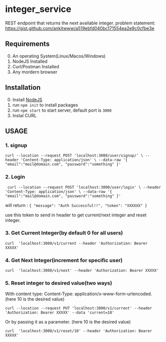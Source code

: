 # integer_service
REST endpoint that returns the next available integer.
problem statement: https://gist.github.com/ankitwww/a519ebfd040bc171554ea2e9c0cfbe3e


## Requirements
0. An operating System(Linux/Macos/Windows)
1. NodeJS Installed
2. Curl/Postman Installed
3. Any mordern browser


## Installation
 0. Install [NodeJS](https://nodejs.org/en/) 
 1. run `npm init` to install packages
 2. run `npm start` to start server, default port is `3000`
 3. Instal CURL


## USAGE

### 1. signup

`curl --location --request POST 'localhost:3000/user/signup/' \
--header 'Content-Type: application/json' \
--data-raw '{
   "email":"mail@domain.com",
   "password":"something"
}'`


### 2. Login

`
curl --location --request POST 'localhost:3000/user/login' \
--header 'Content-Type: application/json' \
--data-raw '{
   "email":"mail@domain.com",
   "password":"something"
}'`

will return :
`{
   "message": "Auth Successful!!",
   "token": "XXXXXX"
}`
 
 use this token to send in header to  get current/next integer and reset integer.
 
 ### 3. Get Current Integer(by default 0 for all users)
 
 `curl  'localhost:3000/v1/current --header 'Authorization: Bearer XXXXX'`

### 4. Get Next Integer(increment for specific user)

`curl  'localhost:3000/v1/next' --header 'Authorization: Bearer XXXXX'`
 
### 5. Reset integer to desired value(two ways)

With content type: Content-Type: application/x-www-form-urlencoded. (here 10 is the desired value)

`curl --location --request PUT 'localhost:3000/v1/current' --header 'Authorization: Bearer XXXXX' --data 'current=10'`

Or by passing it as a parameter. (here 10 is the desired value)

`curl  'localhost:3000/v1/reset/10' --header 'Authorization: Bearer XXXXX'`



